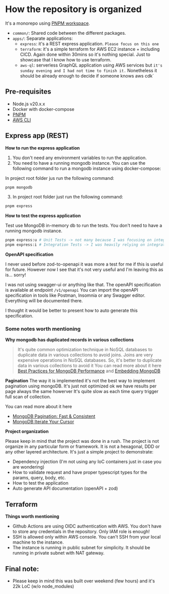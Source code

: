 # How the repository is organized

It's a monorepo using [PNPM workspace](https://pnpm.io/workspaces).

- `common/`: Shared code between the different packages.
- `apps/`: Separate applications:
  - `express`: it's a REST express application. `Please focus on this one`
  - `terraform`: it's a simple terraform for AWS EC2 instance + including CICD. Again done within 30mins so it's nothing special. Just to showcase that I know how to use terraform. 
  - `aws-ql`: serverless GraphQL application using AWS services but `it's sunday evening and I had not time to finish it.` Nonetheless it should be already enough to decide if someone knows aws cdk`

## Pre-requisites
- Node.js v20.x.x
- Docker with docker-compose
- [PNPM](https://pnpm.io/installation)
- [AWS CLI](https://docs.aws.amazon.com/cli/latest/userguide/cli-chap-install.html)

## Express app (REST)

**How to run the express application**

1. You don't need any environment variables to run the application.
2. You need to have a running mongodb instance. You can use the following command to run a mongodb instance using docker-compose:

In project root folder jus run the following command:
```bash
pnpm mongodb
```
3. In project root folder just run the following command:
```bash
pnpm express
```

**How to test the express application**

Test use MongoDB in-memory db to run the tests. You don't need to have a running mongodb instance.

```bash
pnpm express:u # Unit Tests -> not many because I was focusing on integration tests
pnpm express:i # Integration Tests -> I was heavily relying on integration tests because of a time constraint
```

**OpenAPI specification**

I never used before zod-to-openapi it was more a test for me if this is useful for future.
However now I see that it's not very useful and I'm leaving this as is... sorry!

I was not using swagger-ui or anything like that.
The openAPI specification is available at endpoint `/v1/openapi`
You can import the openAPI specification in tools like Postman, Insomnia or any Swagger editor.
Everything will be documented there.

I thought it would be better to present how to auto generate this specification.

### Some notes worth mentioning

**Why mongodb has duplicated records in various collections**
> It's quite common optimization technique in NoSQL databases to duplicate data in various collections to avoid joins.
> Joins are very expensive operations in NoSQL databases. So, it's better to duplicate data in various collections to avoid it
> You can read more about it here [Best Practices for MongoDB Performance](https://www.mongodb.com/resources/products/capabilities/performance-best-practices) and [Embedding MongoDB](https://www.mongodb.com/resources/products/fundamentals/embedded-mongodb)

**Pagination**
The way it is implemented it's not the best way to implement pagination using mongoDB.
It's just not optimized ok we have results per page always the same howerver It's quite slow
as each time query trigger full scan of collection.

You can read more about it here
- [MongoDB Pagination: Fast & Consistent](https://medium.com/swlh/mongodb-pagination-fast-consistent-ece2a97070f3)
- [MongoDB Iterate Your Cursor](https://www.mongodb.com/docs/atlas/atlas-search/tutorial/iterate-cursor-tutorial/#std-label-iterate-cursor-tutorial)
 
**Project organization**

Please keep in mind that the project was done in a rush.
The project is not organize in any particular form or framework. 
It is not a hexagonal, DDD or any other layered architecture.
It's just a simple project to demonstrate:
- Dependency injection (I'm not using any IoC containers just in case you are wondering)
- How to validate request and have proper typescript types for the params, query, body, etc.
- How to test the application
- Auto generate API documentation (openAPI + zod)

## Terraform
**Things worth mentioning**
- Github Actions are using OIDC authentication with AWS. You don't have to store any credentials in the repository. Only IAM role is enough!
- SSH is allowed only within AWS console. You can't SSH from your local machine to the instance.
- The instance is running in public subnet for simplicity. It should be running in private subnet with NAT gateway.

## Final note:
- Please keep in mind this was built over weekend (few hours) and it's 22k LoC (w/o node_modules)
